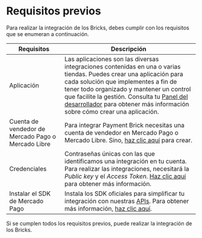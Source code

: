 # Requisitos previos 

Para realizar la integración de los Bricks, debes cumplir con los requisitos que se enumeran a continuación.

| Requisitos | Descripción |
|---|---|
| Aplicación  | Las aplicaciones son las diversas integraciones contenidas en una o varias tiendas. Puedes crear una aplicación para cada solución que implementes a fin de tener todo organizado y mantener un control que facilite la gestión. Consulta tu [Panel del desarrollador](/developers/es/docs/checkout-bricks/additional-content/your-integrations/introduction) para obtener más información sobre cómo crear una aplicación. |
| Cuenta de vendedor de Mercado Pago o Mercado Libre | Para integrar Payment Brick necesitas una cuenta de vendedor en Mercado Pago o Mercado Libre. Sino, [haz clic aquí](https://www.mercadopago[FAKER][URL][DOMAIN]/hub/registration/landing) para crear. | 
|Credenciales | Contraseñas únicas con las que identificamos una integración en tu cuenta. Para realizar las integraciones, necesitará la _Public key_ y el _Access Token_. [Haz clic aquí](/developers/es/guides/additional-content/your-integrations/credentials) para obtener más información. |
| Instalar el SDK de Mercado Pago | Instala los SDK oficiales para simplificar tu integración con nuestras [APIs](/developers/es/reference/payments/_payments/post). Para obtener más información, [haz clic aquí](/developers/es/docs/sdks-library/landing). |

Si se cumplen todos los requisitos previos, puede realizar la integración de los Bricks.